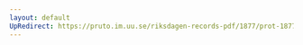 ```yaml
---
layout: default
UpRedirect: https://pruto.im.uu.se/riksdagen-records-pdf/1877/prot-1877--ak--031/prot-1877--ak--031_043.pdf
---
```

